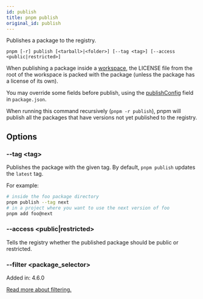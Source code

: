 ```yaml
---
id: publish
title: pnpm publish
original_id: publish
---
```


Publishes a package to the registry.

```text
pnpm [-r] publish [<tarball>|<folder>] [--tag <tag>] [--access <public|restricted>]
```

When publishing a package inside a [workspace](../workspaces.md), the LICENSE file from the
root of the workspace is packed with the package (unless the package has a license of its own).

You may override some fields before publish, using the [publishConfig](../package_json.md#publishconfig)
field in `package.json`.

When running this command recursively (`pnpm -r publish`), pnpm will publish all
the packages that have versions not yet published to the registry.

## Options

### --tag \<tag>

Publishes the package with the given tag. By default, `pnpm publish` updates the `latest` tag.

For example:

```sh
# inside the foo package directory
pnpm publish --tag next
# in a project where you want to use the next version of foo
pnpm add foo@next
```

### --access \<public|restricted>

Tells the registry whether the published package should be public or restricted.

### --filter \<package_selector>

Added in: 4.6.0

[Read more about filtering.](../filtering.md)

